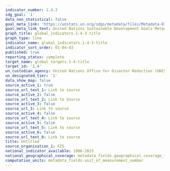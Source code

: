 ```yaml
---
indicator_number: 1.4.3
sdg_goal: '1'
data_non_statistical: false
goal_meta_link: 'https://unstats.un.org/sdgs/metadata/files/Metadata-01-05-01.pdf '
goal_meta_link_text: United Nations Sustainable Development Goals Metadata (PDF 224 KB)
graph_title: global_indicators.1-4-3-title
graph_type: line
indicator_name: global_indicators.1-4-3-title
indicator_sort_order: 01-04-03
published: true
reporting_status: complete
target_name: global_targets.1-4-title
target_id: '1.4'
un_custodian_agency: United Nations Office for Disaster Reduction (UNISDR)
un_designated_tier: '1'
data_show_map: false
source_active_1: true
source_url_text_1: Link to source
source_active_2: false
source_url_text_2: Link to Source
source_active_3: false
source_url_3: Link to source
source_active_4: false
source_url_text_4: Link to source
source_active_5: false
source_url_text_5: Link to source
source_active_6: false
source_url_text_6: Link to source
title: Untitled
source_organisation_1: FZS
national_indicator_available: 1996-2023
national_geographical_coverage: metadata_fields.geographical_coverage_fbih
computation_units: metadata_fields.unit_of_measurement_number
---
```

